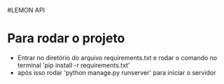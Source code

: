 #LEMON API

# Para rodar o projeto


- Entrar no diretório do arquivo requirements.txt e rodar o comando no terminal 'pip install -r requirements.txt'
- após isso rodar 'python manage.py runserver' para iniciar o servidor